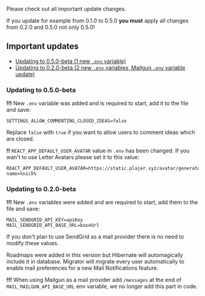 Please check out all important update changes.

If you update for example from 0.1.0 to 0.5.0 **you must** apply all changes from 0.2.0 and 0.5.0 not only 0.5.0!

## Important updates
* [Updating to 0.5.0-beta (1 new `.env` variable)](https://github.com/Plajer/feedbacky-project/UPDATING.MD#updating-to-050-beta)
* [Updating to 0.2.0-beta (2 new `.env` variables, Mailgun `.env` variable update)]((https://github.com/Plajer/feedbacky-project/UPDATING.MD#updating-to-020-beta))

### Updating to 0.5.0-beta
**!!!** New `.env` variable was added and is required to start, add it to the file and save:
```
SETTINGS_ALLOW_COMMENTING_CLOSED_IDEAS=false
```
Replace `false` with `true` if you want to allow users to comment ideas which are closed.

**!!** `REACT_APP_DEFAULT_USER_AVATAR` value in `.env` has been changed.
If you wan't to use Letter Avatars please set it to this value:
```
REACT_APP_DEFAULT_USER_AVATAR=https://static.plajer.xyz/avatar/generator.php?name=%nick%
```

### Updating to 0.2.0-beta
**!!!** New `.env` variables were added and are required to start, add them to the file and save:
```
MAIL_SENDGRID_API_KEY=apiKey
MAIL_SENDGRID_API_BASE_URL=baseUrl
```
If you don't plan to use SendGrid as a mail provider there is no need to modify these values.

Roadmaps were added in this version but Hibernate will automagically include it in database.
Migrator will migrate every user automatically to enable mail preferences for a new Mail Notifications feature.

**!!!** When using Mailgun as a mail provider add `/messages` at the end of `MAIL_MAILGUN_API_BASE_URL` env variable,
we no longer add this part in code.